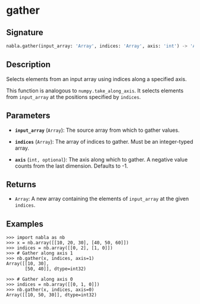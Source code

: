 # gather

## Signature

```python
nabla.gather(input_array: 'Array', indices: 'Array', axis: 'int') -> 'Array'
```

## Description

Selects elements from an input array using indices along a specified axis.

This function is analogous to `numpy.take_along_axis`. It selects elements
from `input_array` at the positions specified by `indices`.

## Parameters

- **`input_array`** (`Array`): The source array from which to gather values.

- **`indices`** (`Array`): The array of indices to gather. Must be an integer-typed array.

- **`axis`** (`int, optional`): The axis along which to gather. A negative value counts from the last dimension. Defaults to -1.

## Returns

- `Array`: A new array containing the elements of `input_array` at the given `indices`.

## Examples

```pycon
>>> import nabla as nb
>>> x = nb.array([[10, 20, 30], [40, 50, 60]])
>>> indices = nb.array([[0, 2], [1, 0]])
>>> # Gather along axis 1
>>> nb.gather(x, indices, axis=1)
Array([[10, 30],
       [50, 40]], dtype=int32)

>>> # Gather along axis 0
>>> indices = nb.array([[0, 1, 0]])
>>> nb.gather(x, indices, axis=0)
Array([[10, 50, 30]], dtype=int32)
```

